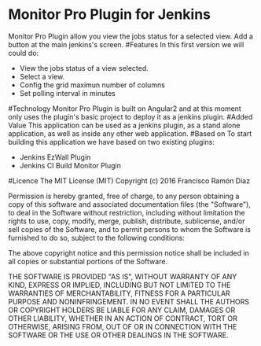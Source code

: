 # Monitor Pro Plugin for Jenkins
  Monitor Pro Plugin allow you view the jobs status for a selected view.
  Add a button at the main jenkins's screen.
#Features
  In this first version we will could do:
  - View the jobs status of a view selected.
  - Select a view.
  - Config the grid maximun number of columns
  - Set polling interval in minutes

#Technology
  Monitor Pro Plugin is built on Angular2 and at this moment only uses the plugin's basic project to deploy it as a jenkins plugin.
#Added Value
  This application can be used as a jenkins plugin, as a stand alone application, as well as inside any other web application.
#Based on
To start building this application we have based on two existing plugins:
- Jenkins EzWall Plugin
- Jenkins CI Build Monitor Plugin

#Licence
The MIT License (MIT)
Copyright (c) 2016 Francisco Ramón Díaz

Permission is hereby granted, free of charge, to any person obtaining a copy of this software and associated documentation files (the "Software"), to deal in the Software without restriction, including without limitation the rights to use, copy, modify, merge, publish, distribute, sublicense, and/or sell copies of the Software, and to permit persons to whom the Software is furnished to do so, subject to the following conditions:

The above copyright notice and this permission notice shall be included in all copies or substantial portions of the Software.

THE SOFTWARE IS PROVIDED "AS IS", WITHOUT WARRANTY OF ANY KIND, EXPRESS OR IMPLIED, INCLUDING BUT NOT LIMITED TO THE WARRANTIES OF MERCHANTABILITY, FITNESS FOR A PARTICULAR PURPOSE AND NONINFRINGEMENT. IN NO EVENT SHALL THE AUTHORS OR COPYRIGHT HOLDERS BE LIABLE FOR ANY CLAIM, DAMAGES OR OTHER LIABILITY, WHETHER IN AN ACTION OF CONTRACT, TORT OR OTHERWISE, ARISING FROM, OUT OF OR IN CONNECTION WITH THE SOFTWARE OR THE USE OR OTHER DEALINGS IN THE SOFTWARE.

